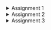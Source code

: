 <Details>
<Summary>Assignment 1</Summary>

**Reflection 1**

I organized my code into 4 different parts which are controller, service, model, and repository so that each part has its own job. 
The controller handles web requests, the service does the main work, the model is used to represent and define the structure of the data, and the repository manages data. 
I used clear method names like  `findAll` and `delete` which makes the code easy to understand.
Something that I could improve is, adding input validation. I didn’t add checks for valid product data when editing or creating items, so adding input validation would help prevent issues.

**Reflection 2**
1. After writing my unit tests, I feel like I understand my code better. 
The number of tests you need depends on your code; I had to create enough tests to cover all important cases and edge cases, 
rather than aiming for a specific number. 
Tools that measure code coverage shows which parts of the code are being tested, but even with 100% coverage, 
there might still be bugs because some issues only appear in rare or unexpected situations.

2. Having a new test suite with similar setup code and instance variables can lead to repeated code, which isn't clean. 
When you copy and paste the same setup in many test classes, it becomes harder to maintain and update later because you have to change it in several places. 
A better approach is to extract the common setup code into a base class or utility methods that every test class can use. 
This makes the code cleaner, easier to maintain, and reduces the chance of errors.

</Details>

<Details>
<Summary>Assignment 2</Summary>

**Reflection**

1. I fixed some code quality issues like removing unnecessary exception declarations, adding comments for empty methods, avoiding hardcoded version numbers, switching to constructor injection, and getting rid of deprecated annotations. 
Some of the strategies I used were making sure the tests still worked after removing the extra throws declarations, checking empty methods and explaining why they were left empty, and etc.

2. I think the current implementation meets the definition of Continuous Integration and Continuous Deployment. 
The workflows automatically run tests, security checks, and code analysis on every branch push and pull request, which helps catch issues early. 
Also, changes are automatically deployed to production when pushed to the main branch, ensuring that our app is always up to date and any bugs are quickly fixed.

</Details>

<Details>
<Summary>Assignment 3</Summary>

1. - Single Responsibility Principle (SRP):
    I separated the request handling into controllers, business logic into services, and data access into repositories which makes the code more maintainable.

    - Open/Closed Principle (OCP):
    I designed the code so it’s easy to add new features without altering existing classes too much. 

    - Liskov Substitution Principle (LSP):
    I made sure my services depend on repository interfaces, which allows different implementations to be used without breaking existing functionality. 

    - Dependency Inversion Principle (DIP):
    I made my high-level modules (services) depend on abstractions (interfaces) instead of concrete implementations so that the application is flexible and easy to adapt whenever I need to change the underlying data storage mechanism.
   
      
2. - Single Responsibility Principle (SRP):  Each class has one clear responsibility, making the code easier to understand, maintain, and modify.
    Example: Controllers (e.g., ProductController), Services (e.g., ProductServiceImpl and CarServiceImpl), as well as Repositories (e.g., ProductRepository and CarRepository)

   - Open/Closed Principle (OCP): Can add new features by extending existing classes or interfaces instead of changing the original code.
   Example: Service interfaces (ProductService, CarService) and Repository interfaces (IProductRepository, ICarRepository) allows implementing new features or swap out implementations without altering the dependent classes.
   
   - Liskov Substitution Principle (LSP): Adding new features without altering the existing code.
   Example: Any repository implementing IProductRepository can be swapped without affecting ProductServiceImpl, ensuring seamless integration as long as the new repository follows the interface contract.
   
   - Dependency Inversion Principle (DIP): Controllers are designed to depend on service interfaces rather than on specific implementations, ensuring that any changes in the service layer do not directly impact the controllers.
   Example: In ProductServiceImpl, the use of the IProductRepository abstraction allows you to swap out the repository with mocks or other implementations as needed. Likewise, controllers rely on service interfaces rather than concrete classes, which enhances both modularity and testability.


3. Not applying SOLID principles, including the Single Responsibility Principle, makes the code more difficult to modify and test. For example, if ProductServiceImpl uses a concrete ProductRepository instead of the IProductRepository interface, any change in the repository might break the service and complicate testing. 
Likewise, if controllers depend on concrete services rather than interfaces, even minor updates in the service layer may force changes in the controllers, resulting in a less flexible and more error-prone system.
</Details>
